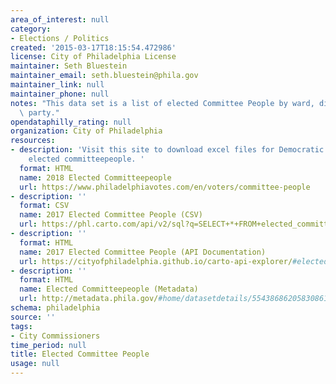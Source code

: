 ```yaml
---
area_of_interest: null
category:
- Elections / Politics
created: '2015-03-17T18:15:54.472986'
license: City of Philadelphia License
maintainer: Seth Bluestein
maintainer_email: seth.bluestein@phila.gov
maintainer_link: null
maintainer_phone: null
notes: "This data set is a list of elected Committee People by ward, division, and\
  \ party."
opendataphilly_rating: null
organization: City of Philadelphia
resources:
- description: 'Visit this site to download excel files for Democratic and Republican
    elected committeepeople. '
  format: HTML
  name: 2018 Elected Committeepeople
  url: https://www.philadelphiavotes.com/en/voters/committee-people
- description: ''
  format: CSV
  name: 2017 Elected Committee People (CSV)
  url: https://phl.carto.com/api/v2/sql?q=SELECT+*+FROM+elected_committee_people&filename=elected_committee_people&format=csv&skipfields=cartodb_id,the_geom,the_geom_webmercator
- description: ''
  format: HTML
  name: 2017 Elected Committee People (API Documentation)
  url: https://cityofphiladelphia.github.io/carto-api-explorer/#elected_committee_people
- description: ''
  format: HTML
  name: Elected Committeepeople (Metadata)
  url: http://metadata.phila.gov/#home/datasetdetails/5543868620583086178c4f82/
schema: philadelphia
source: ''
tags:
- City Commissioners
time_period: null
title: Elected Committee People
usage: null
---
```


